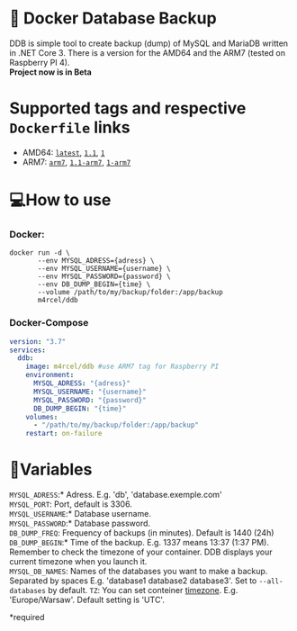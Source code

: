# 🐳 Docker Database Backup
DDB is simple tool to create backup (dump) of MySQL and MariaDB written in .NET Core 3. There is a version for the AMD64 and the ARM7 (tested on Raspberry PI 4).<br>
**Project now is in Beta**

# Supported tags and respective `Dockerfile` links
* AMD64: [`latest`](https://github.com/m4rcelpl/ddb/blob/master/Dockerfile), [`1.1`](https://github.com/m4rcelpl/ddb/blob/master/Dockerfile), [`1`](https://github.com/m4rcelpl/ddb/blob/master/Dockerfile)<br>
* ARM7: [`arm7`](https://github.com/m4rcelpl/ddb/blob/master/Dockerfile.arm), [`1.1-arm7`](https://github.com/m4rcelpl/ddb/blob/master/Dockerfile.arm), [`1-arm7`](https://github.com/m4rcelpl/ddb/blob/master/Dockerfile.arm)

# 💻How to use
### Docker:<br>
```
docker run -d \
       --env MYSQL_ADRESS={adress} \
       --env MYSQL_USERNAME={username} \
       --env MYSQL_PASSWORD={password} \
       --env DB_DUMP_BEGIN={time} \
       --volume /path/to/my/backup/folder:/app/backup
       m4rcel/ddb
```
       

### Docker-Compose
```yml
version: "3.7"
services:
  ddb:
    image: m4rcel/ddb #use ARM7 tag for Raspberry PI
    environment:
      MYSQL_ADRESS: "{adress}"
      MYSQL_USERNAME: "{username}"
      MYSQL_PASSWORD: "{password}"
      DB_DUMP_BEGIN: "{time}"
    volumes:
      - "/path/to/my/backup/folder:/app/backup"
    restart: on-failure
```

# 🔌Variables

`MYSQL_ADRESS`:* Adress. E.g. 'db', 'database.exemple.com'<br>
`MYSQL_PORT`: Port, default is 3306.<br>
`MYSQL_USERNAME`:* Database username.<br>
`MYSQL_PASSWORD`:* Database password.<br>
`DB_DUMP_FREQ`: Frequency of backups (in minutes). Default is 1440 (24h) <br>
`DB_DUMP_BEGIN`:* Time of the backup. E.g. 1337 means 13:37 (1:37 PM). Remember to check the timezone of your container. DDB displays your current timezone when you launch it.<br>
`MYSQL_DB_NAMES`: Names of the databases you want to make a backup. Separated by spaces E.g. 'database1 database2 database3'. Set to `--all-databases` by default.
`TZ`: You can set conteiner [timezone](https://en.wikipedia.org/wiki/List_of_tz_database_time_zones). E.g. 'Europe/Warsaw'. Default setting is 'UTC'.

*required
